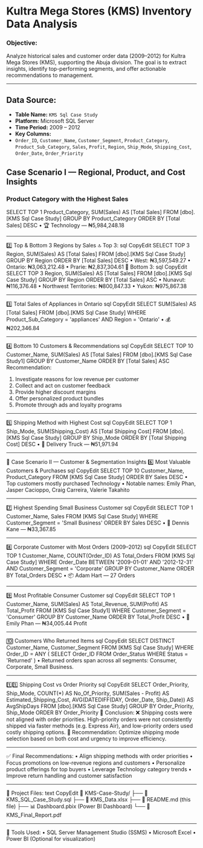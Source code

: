 # Kultra Mega Stores (KMS) Inventory Data Analysis

### Objective:
Analyze historical sales and customer order data (2009–2012) for Kultra Mega Stores (KMS), supporting the Abuja division. The goal is to extract insights, identify top-performing segments, and offer actionable recommendations to management.

---

## Data Source:
- **Table Name:** `KMS Sql Case Study`
- **Platform:** Microsoft SQL Server
- **Time Period:** 2009 – 2012
- **Key Columns:**
- `Order_ID`, `Customer_Name`, `Customer_Segment`, `Product_Category`, `Product_Sub_Category`, `Sales`, `Profit`, `Region`, `Ship_Mode`, `Shipping_Cost`, `Order_Date`, `Order_Priority`

##  Case Scenario I — Regional, Product, and Cost Insights

###  Product Category with the Highest Sales

SELECT TOP 1 Product_Category, SUM(Sales) AS [Total Sales]
FROM [dbo].[KMS Sql Case Study]
GROUP BY Product_Category
ORDER BY [Total Sales] DESC
•	🏆 Technology — ₦5,984,248.18
________________________________________
2️⃣ Top & Bottom 3 Regions by Sales
🔝 Top 3:
sql
CopyEdit
SELECT TOP 3 Region, SUM(Sales) AS [Total Sales]
FROM [dbo].[KMS Sql Case Study]
GROUP BY Region
ORDER BY [Total Sales] DESC
•	West: ₦3,597,549.27
•	Ontario: ₦3,063,212.48
•	Prarie: ₦2,837,304.61
🔻 Bottom 3:
sql
CopyEdit
SELECT TOP 3 Region, SUM(Sales) AS [Total Sales]
FROM [dbo].[KMS Sql Case Study]
GROUP BY Region
ORDER BY [Total Sales] ASC
•	Nunavut: ₦116,376.48
•	Northwest Territories: ₦800,847.33
•	Yukon: ₦975,867.38
________________________________________
3️⃣ Total Sales of Appliances in Ontario
sql
CopyEdit
SELECT SUM(Sales) AS [Total Sales]
FROM [dbo].[KMS Sql Case Study]
WHERE Product_Sub_Category = 'appliances'
AND Region = 'Ontario'
•	💰 ₦202,346.84
________________________________________
4️⃣ Bottom 10 Customers & Recommendations
sql
CopyEdit
SELECT TOP 10 Customer_Name, SUM(Sales) AS [Total Sales]
FROM [dbo].[KMS Sql Case Study1]
GROUP BY Customer_Name
ORDER BY [Total Sales] ASC
Recommendation:
1.	Investigate reasons for low revenue per customer
2.	Collect and act on customer feedback
3.	Provide higher discount margins
4.	Offer personalized product bundles
5.	Promote through ads and loyalty programs
________________________________________
5️⃣ Shipping Method with Highest Cost
sql
CopyEdit
SELECT TOP 1 Ship_Mode, SUM(Shipping_Cost) AS [Total Shipping Cost]
FROM [dbo].[KMS Sql Case Study]
GROUP BY Ship_Mode
ORDER BY [Total Shipping Cost] DESC
•	🚚 Delivery Truck — ₦51,971.94
________________________________________
📁 Case Scenario II — Customer & Segmentation Insights
6️⃣ Most Valuable Customers & Purchases
sql
CopyEdit
SELECT TOP 10 Customer_Name, Product_Category
FROM [KMS Sql Case Study]
ORDER BY Sales DESC
•	Top customers mostly purchased Technology
•	Notable names: Emily Phan, Jasper Cacioppo, Craig Carreira, Valerie Takahito
________________________________________
7️⃣ Highest Spending Small Business Customer
sql
CopyEdit
SELECT TOP 1 Customer_Name, Sales
FROM [KMS Sql Case Study]
WHERE Customer_Segment = 'Small Business'
ORDER BY Sales DESC
•	🏅 Dennis Kane — ₦33,367.85
________________________________________
8️⃣ Corporate Customer with Most Orders (2009–2012)
sql
CopyEdit
SELECT TOP 1 Customer_Name, COUNT(Order_ID) AS Total_Orders
FROM [KMS Sql Case Study]
WHERE Order_Date BETWEEN '2009-01-01' AND '2012-12-31'
AND Customer_Segment = 'Corporate'
GROUP BY Customer_Name
ORDER BY Total_Orders DESC
•	📦 Adam Hart — 27 Orders
________________________________________
9️⃣ Most Profitable Consumer Customer
sql
CopyEdit
SELECT TOP 1 Customer_Name, SUM(Sales) AS Total_Revenue, SUM(Profit) AS Total_Profit
FROM [KMS Sql Case Study1]
WHERE Customer_Segment = 'Consumer'
GROUP BY Customer_Name
ORDER BY Total_Profit DESC
•	💼 Emily Phan — ₦34,005.44 Profit
________________________________________
🔟 Customers Who Returned Items
sql
CopyEdit
SELECT DISTINCT Customer_Name, Customer_Segment
FROM [KMS Sql Case Study]
WHERE Order_ID = ANY (
  SELECT Order_ID
  FROM Order_Status
  WHERE Status = 'Returned'
)
•	Returned orders span across all segments: Consumer, Corporate, Small Business.
________________________________________
1️⃣1️⃣ Shipping Cost vs Order Priority
sql
CopyEdit
SELECT Order_Priority, Ship_Mode, COUNT(*) AS No_Of_Priority,
       SUM(Sales - Profit) AS Estimated_Shipping_Cost,
       AVG(DATEDIFF(DAY, Order_Date, Ship_Date)) AS AvgShipDays
FROM [dbo].[KMS Sql Case Study]
GROUP BY Order_Priority, Ship_Mode
ORDER BY Order_Priority
📝 Conclusion:
❌ Shipping costs were not aligned with order priorities.
High-priority orders were not consistently shipped via faster methods (e.g. Express Air), and low-priority orders used costly shipping options.
📌 Recommendation: Optimize shipping mode selection based on both cost and urgency to improve efficiency.
________________________________________
✅ Final Recommendations:
•	Align shipping methods with order priorities
•	Focus promotions on low-revenue regions and customers
•	Personalize product offerings for top buyers
•	Leverage Technology category trends
•	Improve return handling and customer satisfaction
________________________________________
📎 Project Files:
text
CopyEdit
📁 KMS-Case-Study/
├── 📄 KMS_SQL_Case_Study.sql
├── 📄 KMS_Data.xlsx
├── 📄 README.md (this file)
├── 📊 Dashboard.pbix (Power BI Dashboard)
└── 📄 KMS_Final_Report.pdf
________________________________________
🔧 Tools Used:
•	SQL Server Management Studio (SSMS)
•	Microsoft Excel
•	Power BI (Optional for visualization)

